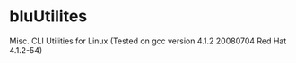 bluUtilites
===========

Misc. CLI Utilities for Linux   (Tested on gcc version 4.1.2 20080704 Red Hat 4.1.2-54)
